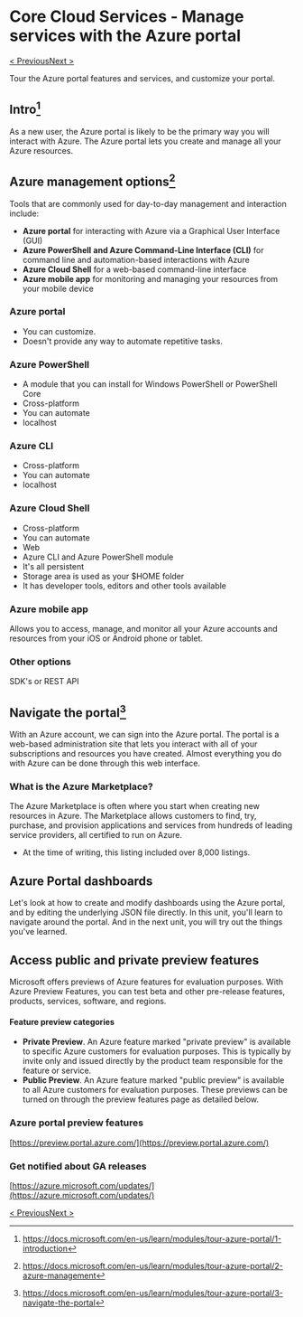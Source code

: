 # Core Cloud Services - Manage services with the Azure portal

[< Previous](4-Core-Cloud-Services-Azure-architecture-and-service-gu.md)[Next >](6-Core-Cloud-Services-Azure-compute-options.md)

Tour the Azure portal features and services, and customize your portal.

## Intro[^1]

As a new user, the Azure portal is likely to be the primary way you will interact with Azure. The Azure portal lets you create and manage all your Azure resources. 

## Azure management options[^2]

Tools that are commonly used for day-to-day management and interaction include:

- __Azure portal__ for interacting with Azure via a Graphical User Interface (GUI)
- __Azure PowerShell__ __and Azure Command-Line Interface (CLI)__ for command line and automation-based interactions with Azure
- __Azure Cloud Shell__ for a web-based command-line interface
- __Azure mobile app__ for monitoring and managing your resources from your mobile device

### Azure portal

- You can customize.
- Doesn't provide any way to automate repetitive tasks.

### Azure PowerShell

- A module that you can install for Windows PowerShell or PowerShell Core
- Cross-platform 
- You can automate
- localhost

### Azure CLI

- Cross-platform 
- You can automate
- localhost

### Azure Cloud Shell

- Cross-platform 
- You can automate
- Web
- Azure CLI and Azure PowerShell module
- It's all persistent
- Storage area is used as your $HOME folder
- It has developer tools, editors and other tools available

### Azure mobile app

Allows you to access, manage, and monitor all your Azure accounts and resources from your iOS or Android phone or tablet.

### Other options

SDK's or REST API

## Navigate the portal[^3]

With an Azure account, we can sign into the Azure portal. The portal is a web-based administration site that lets you interact with all of your subscriptions and resources you have created. Almost everything you do with Azure can be done through this web interface.

### What is the Azure Marketplace?

The Azure Marketplace is often where you start when creating new resources in Azure. The Marketplace allows customers to find, try, purchase, and provision applications and services from hundreds of leading service providers, all certified to run on Azure.

- At the time of writing, this listing included over 8,000 listings.

## Azure Portal dashboards

Let's look at how to create and modify dashboards using the Azure portal, and by editing the underlying JSON file directly. In this unit, you'll learn to navigate around the portal. And in the next unit, you will try out the things you've learned.

## Access public and private preview features

Microsoft offers previews of Azure features for evaluation purposes. With Azure Preview Features, you can test beta and other pre-release features, products, services, software, and regions.

####  Feature preview categories


- __Private Preview__. An Azure feature marked "private preview" is available to specific Azure customers for evaluation purposes. This is typically by invite only and issued directly by the product team responsible for the feature or service.
- __Public Preview__. An Azure feature marked "public preview" is available to all Azure customers for evaluation purposes. These previews can be turned on through the preview features page as detailed below.

### Azure portal preview features

[https://preview.portal.azure.com/](https://preview.portal.azure.com/)

### Get notified about GA releases

[https://azure.microsoft.com/updates/](https://azure.microsoft.com/updates/)

[< Previous](4-Core-Cloud-Services-Azure-architecture-and-service-gu.md)[Next >](6-Core-Cloud-Services-Azure-compute-options.md)

[^1]: https://docs.microsoft.com/en-us/learn/modules/tour-azure-portal/1-introduction
[^2]: https://docs.microsoft.com/en-us/learn/modules/tour-azure-portal/2-azure-management
[^3]: https://docs.microsoft.com/en-us/learn/modules/tour-azure-portal/3-navigate-the-portal
